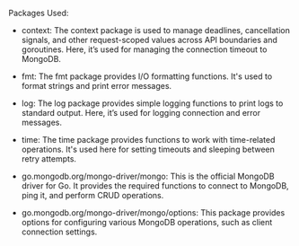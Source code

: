 Packages Used:
- context: The context package is used to manage deadlines, cancellation signals, and other request-scoped values across API boundaries and goroutines. Here, it’s used for managing the connection timeout to MongoDB.

- fmt: The fmt package provides I/O formatting functions. It's used to format strings and print error messages.

- log: The log package provides simple logging functions to print logs to standard output. Here, it’s used for logging connection and error messages.

- time: The time package provides functions to work with time-related operations. It's used here for setting timeouts and sleeping between retry attempts.

- go.mongodb.org/mongo-driver/mongo: This is the official MongoDB driver for Go. It provides the required functions to connect to MongoDB, ping it, and perform CRUD operations.

- go.mongodb.org/mongo-driver/mongo/options: This package provides options for configuring various MongoDB operations, such as client connection settings.
